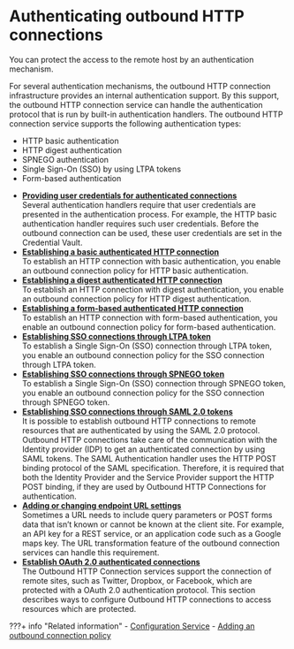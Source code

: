 # Authenticating outbound HTTP connections

You can protect the access to the remote host by an authentication mechanism.

For several authentication mechanisms, the outbound HTTP connection infrastructure provides an internal authentication support. By this support, the outbound HTTP connection service can handle the authentication protocol that is run by built-in authentication handlers. The outbound HTTP connection service supports the following authentication types:

-   HTTP basic authentication
-   HTTP digest authentication
-   SPNEGO authentication
-   Single Sign-On (SSO) by using LTPA tokens
-   Form-based authentication

[]()

-   **[Providing user credentials for authenticated connections](outbhttp_auth_prv_ucreds.md)**  
Several authentication handlers require that user credentials are presented in the authentication process. For example, the HTTP basic authentication handler requires such user credentials. Before the outbound connection can be used, these user credentials are set in the Credential Vault.
-   **[Establishing a basic authenticated HTTP connection](outbhttp_auth_est_base_auth.md)**  
To establish an HTTP connection with basic authentication, you enable an outbound connection policy for HTTP basic authentication.
-   **[Establishing a digest authenticated HTTP connection](outbhttp_auth_est_digest_auth.md)**  
To establish an HTTP connection with digest authentication, you enable an outbound connection policy for HTTP digest authentication.
-   **[Establishing a form-based authenticated HTTP connection](outbhttp_auth_est_form_based_auth.md)**  
To establish an HTTP connection with form-based authentication, you enable an outbound connection policy for form-based authentication.
-   **[Establishing SSO connections through LTPA token](outbhttp_auth_est_sso_ltpa_tok.md)**  
To establish a Single Sign-On \(SSO\) connection through LTPA token, you enable an outbound connection policy for the SSO connection through LTPA token.
-   **[Establishing SSO connections through SPNEGO token](outbhttp_auth_est_sso_spnego_tok.md)**  
To establish a Single Sign-On \(SSO\) connection through SPNEGO token, you enable an outbound connection policy for the SSO connection through SPNEGO token.
-   **[Establishing SSO connections through SAML 2.0 tokens](../authenticating_outbound_http_connections/establish_sso_connections_thru_SAML20_tokens/index.md)**  
It is possible to establish outbound HTTP connections to remote resources that are authenticated by using the SAML 2.0 protocol. Outbound HTTP connections take care of the communication with the Identity provider \(IDP\) to get an authenticated connection by using SAML tokens. The SAML Authentication handler uses the HTTP POST binding protocol of the SAML specification. Therefore, it is required that both the Identity Provider and the Service Provider support the HTTP POST binding, if they are used by Outbound HTTP Connections for authentication.
-   **[Adding or changing endpoint URL settings](outbound_http_adding_endpoint_url.md)**  
Sometimes a URL needs to include query parameters or POST forms data that isn’t known or cannot be known at the client site. For example, an API key for a REST service, or an application code such as a Google maps key. The URL transformation feature of the outbound connection services can handle this requirement.
-   **[Establish OAuth 2.0 authenticated connections](../authenticating_outbound_http_connections/establish_oauth2_authenticated_connections/index.md)**  
The Outbound HTTP Connection services support the connection of remote sites, such as Twitter, Dropbox, or Facebook, which are protected with a OAuth 2.0 authentication protocol. This section describes ways to configure Outbound HTTP connections to access resources which are protected.


???+ info "Related information"
    - [Configuration Service](../../../../../deployment/manage/config_portal_behavior/service_config_properties/portal_svc_cfg/cfg_svc/index.md)
    - [Adding an outbound connection policy](../../outbound_http_connection/cfg_outbound_http_connections/sample_admin_tasks/outbhttp_cfgsmptsk_add_ob_conn_plcy.md)

